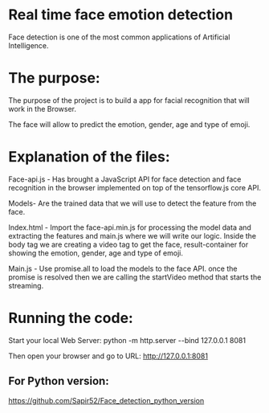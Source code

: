 # Real time face emotion detection
Face detection is one of the most common applications of Artificial Intelligence.

# The purpose:
The purpose of the project is to build a app for facial recognition that will work in the Browser.

The face will allow to predict the  emotion, gender, age and type of emoji.

# Explanation of the files:
Face-api.js - Has brought a JavaScript API for face detection and face recognition in the browser implemented on top of the tensorflow.js core API.

Models- Are the trained data that we will use to detect the feature from the face.

Index.html - Import the face-api.min.js for processing the model data and extracting the features and main.js where we will write our logic.
Inside the body tag we are creating a video tag to get the face, result-container for showing the emotion, gender, age and type of emoji.

Main.js - Use promise.all to load the models to the face API. once the promise is resolved then we are calling the startVideo method that starts the streaming.

# Running the code:
Start your local Web Server: python -m http.server --bind 127.0.0.1 8081

Then open your browser and go to URL: http://127.0.0.1:8081


## For Python version:

https://github.com/Sapir52/Face_detection_python_version
